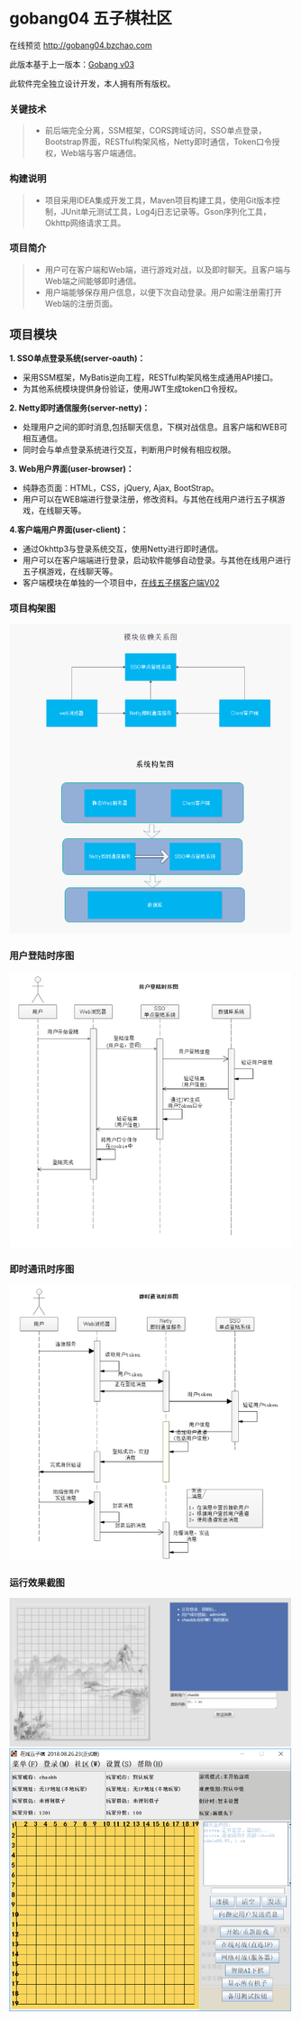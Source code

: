 # gobang04 五子棋社区

在线预览  http://gobang04.bzchao.com

此版本基于上一版本：[Gobang v03](https://github.com/bzsome/Gobang03)

此软件完全独立设计开发，本人拥有所有版权。

### 关键技术
> * 前后端完全分离，SSM框架，CORS跨域访问，SSO单点登录，Bootstrap界面，RESTful构架风格，Netty即时通信，Token口令授权，Web端与客户端通信。
### 构建说明
> * 项目采用IDEA集成开发工具，Maven项目构建工具，使用Git版本控制，JUnit单元测试工具，Log4j日志记录等。Gson序列化工具，Okhttp网络请求工具。
### 项目简介
> * 用户可在客户端和Web端，进行游戏对战，以及即时聊天。且客户端与Web端之间能够即时通信。
> * 用户端能够保存用户信息，以便下次自动登录。用户如需注册需打开Web端的注册页面。
## 项目模块
**1. SSO单点登录系统(server-oauth)：**
- 采用SSM框架，MyBatis逆向工程，RESTful构架风格生成通用API接口。
- 为其他系统模块提供身份验证，使用JWT生成token口令授权。

**2. Netty即时通信服务(server-netty)：**
- 处理用户之间的即时消息,包括聊天信息，下棋对战信息。且客户端和WEB可相互通信。
- 同时会与单点登录系统进行交互，判断用户时候有相应权限。

**3. Web用户界面(user-browser)：**
- 纯静态页面：HTML，CSS，jQuery, Ajax, BootStrap。
- 用户可以在WEB端进行登录注册，修改资料。与其他在线用户进行五子棋游戏，在线聊天等。

**4.客户端用户界面(user-client)：**
- 通过Okhttp3与登录系统交互，使用Netty进行即时通信。
- 用户可以在客户端端进行登录，启动软件能够自动登录。与其他在线用户进行五子棋游戏，在线聊天等。
- 客户端模块在单独的一个项目中，[在线五子棋客户端V02](https://github.com/bzsome/GobangClient02)

### 项目构架图
<img src="https://github.com/bzsome/gobang04/blob/master/doc/gobang构架图.png?raw=true" width="500"></img>
### 用户登陆时序图
<img src="https://github.com/bzsome/gobang04/blob/master/doc/用户登陆时序图.png?raw=true" width="500"></img>
### 即时通讯时序图
<img src="https://github.com/bzsome/gobang04/blob/master/doc/即时通讯时序图.png?raw=true" width="500"></img>
### 运行效果截图
<img src="https://github.com/bzsome/gobang04/blob/master/doc/browser-message.png?raw=true" width="500"></img>
<img src="https://github.com/bzsome/gobang04/blob/master/doc/client.png?raw=true" width="500"></img>
